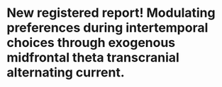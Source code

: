 # New registered report! Modulating preferences during intertemporal choices through exogenous midfrontal theta transcranial alternating current.


<!--more-->

